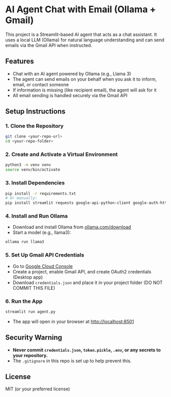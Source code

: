 # AI Agent Chat with Email (Ollama + Gmail)

This project is a Streamlit-based AI agent that acts as a chat assistant. It uses a local LLM (Ollama) for natural language understanding and can send emails via the Gmail API when instructed.

## Features
- Chat with an AI agent powered by Ollama (e.g., Llama 3)
- The agent can send emails on your behalf when you ask it to inform, email, or contact someone
- If information is missing (like recipient email), the agent will ask for it
- All email sending is handled securely via the Gmail API

## Setup Instructions

### 1. Clone the Repository
```bash
git clone <your-repo-url>
cd <your-repo-folder>
```

### 2. Create and Activate a Virtual Environment
```bash
python3 -m venv venv
source venv/bin/activate
```

### 3. Install Dependencies
```bash
pip install -r requirements.txt
# Or manually:
pip install streamlit requests google-api-python-client google-auth-httplib2 google-auth-oauthlib
```

### 4. Install and Run Ollama
- Download and install Ollama from [ollama.com/download](https://ollama.com/download)
- Start a model (e.g., llama3):
```bash
ollama run llama3
```

### 5. Set Up Gmail API Credentials
- Go to [Google Cloud Console](https://console.cloud.google.com/)
- Create a project, enable Gmail API, and create OAuth2 credentials (Desktop app)
- Download `credentials.json` and place it in your project folder (DO NOT COMMIT THIS FILE)

### 6. Run the App
```bash
streamlit run agent.py
```
- The app will open in your browser at [http://localhost:8501](http://localhost:8501)

## Security Warning
- **Never commit `credentials.json`, `token.pickle`, `.env`, or any secrets to your repository.**
- The `.gitignore` in this repo is set up to help prevent this.

## License
MIT (or your preferred license) 